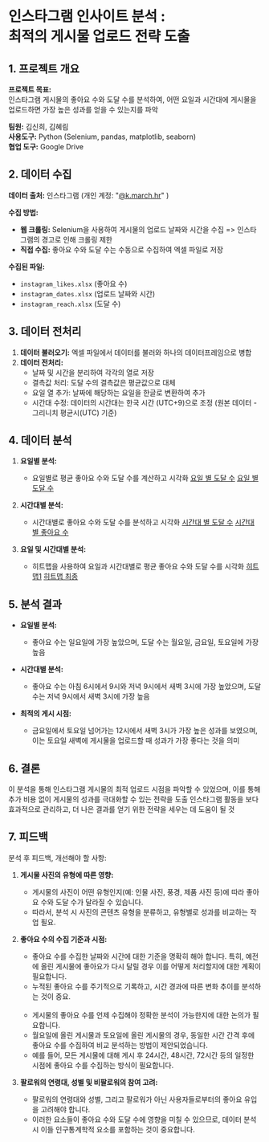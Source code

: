 # 인스타그램 인사이트 분석 : <br> 최적의 게시물 업로드 전략 도출

## 1. 프로젝트 개요

**프로젝트 목표:**  
인스타그램 게시물의 좋아요 수와 도달 수를 분석하여, 어떤 요일과 시간대에 게시물을 업로드하면 가장 높은 성과를 얻을 수 있는지를 파악

**팀원:** 김신희, 김혜림  
**사용도구:** Python (Selenium, pandas, matplotlib, seaborn)  
**협업 도구:** Google Drive

## 2. 데이터 수집

**데이터 출처:** 인스타그램 (개인 계정: "[@k.march.hr](https://www.instagram.com/k.march.hr/)" )

**수집 방법:**
- **웹 크롤링:** Selenium을 사용하여 게시물의 업로드 날짜와 시간을 수집 => 인스타그램의 경고로 인해 크롤링 제한
- **직접 수집:** 좋아요 수와 도달 수는 수동으로 수집하여 엑셀 파일로 저장

**수집된 파일:**
- `instagram_likes.xlsx` (좋아요 수)
- `instagram_dates.xlsx` (업로드 날짜와 시간)
- `instagram_reach.xlsx` (도달 수)

## 3. 데이터 전처리

1. **데이터 불러오기:** 엑셀 파일에서 데이터를 불러와 하나의 데이터프레임으로 병합
2. **데이터 전처리:**
   - 날짜 및 시간을 분리하여 각각의 열로 저장
   - 결측값 처리: 도달 수의 결측값은 평균값으로 대체
   - 요일 열 추가: 날짜에 해당하는 요일을 한글로 변환하여 추가
   - 시간대 수정: 데이터의 시간대는 한국 시간 (UTC+9)으로 조정 (원본 데이터 - 그리니치 평균시(UTC) 기준)

## 4. 데이터 분석

1. **요일별 분석:**  
   - 요일별로 평균 좋아요 수와 도달 수를 계산하고 시각화
[요일 별 도달 수](https://github.com/khr316/mini_project/blob/main/%EC%9A%94%EC%9D%BC%20%EB%B3%84%20%EB%8F%84%EB%8B%AC%20%EC%88%98.png)
[요일 별 도달 수](https://github.com/khr316/mini_project/blob/main/%EC%9A%94%EC%9D%BC%20%EB%B3%84%20%EC%A2%8B%EC%95%84%EC%9A%94%20%EC%88%98.png)

2. **시간대별 분석:**  
   - 시간대별로 좋아요 수와 도달 수를 분석하고 시각화
[시간대 별 도달 수](https://github.com/khr316/mini_project/blob/main/%EC%8B%9C%EA%B0%84%EB%8C%80%20%EB%B3%84%20%EB%8F%84%EB%8B%AC%20%EC%88%98.png)
[시간대 별 좋아요 수](https://github.com/khr316/mini_project/blob/main/%EC%8B%9C%EA%B0%84%EB%8C%80%20%EB%B3%84%20%EC%A2%8B%EC%95%84%EC%9A%94%20%EC%88%98.png)

3. **요일 및 시간대별 분석:**  
   - 히트맵을 사용하여 요일과 시간대별로 평균 좋아요 수와 도달 수를 시각화
[히트맵1](https://github.com/khr316/mini_project/blob/main/%EC%9A%94%EC%9D%BC%20%EB%B0%8F%20%EC%8B%9C%EA%B0%84%EB%8C%80%20%EB%B3%84%20%EC%A2%8B%EC%95%84%EC%9A%94%20%EC%88%98%20%26%20%EB%8F%84%EB%8B%AC%20%EC%88%98.png)
[히트맵 최종](https://github.com/khr316/mini_project/blob/main/%EC%9A%94%EC%9D%BC%20%EB%B0%8F%20%EC%8B%9C%EA%B0%84%EB%8C%80%20%EB%B3%84%20%EC%A2%8B%EC%95%84%EC%9A%94%20%EB%B0%8F%20%EB%8F%84%EB%8B%AC%20%EC%88%98(%EC%B5%9C%EC%A2%85%EA%B2%B0%EA%B3%BC).png)

## 5. 분석 결과

- **요일별 분석:**  
  - 좋아요 수는 일요일에 가장 높았으며, 도달 수는 월요일, 금요일, 토요일에 가장 높음

- **시간대별 분석:**  
  - 좋아요 수는 아침 6시에서 9시와 저녁 9시에서 새벽 3시에 가장 높았으며, 도달 수는 저녁 9시에서 새벽 3시에 가장 높음

- **최적의 게시 시점:**  
  - 금요일에서 토요일 넘어가는 12시에서 새벽 3시가 가장 높은 성과를 보였으며, 이는 토요일 새벽에 게시물을 업로드할 때 성과가 가장 좋다는 것을 의미

## 6. 결론

이 분석을 통해 인스타그램 게시물의 최적 업로드 시점을 파악할 수 있었으며, 
이를 통해 추가 비용 없이 게시물의 성과를 극대화할 수 있는 전략을 도출
인스타그램 활동을 보다 효과적으로 관리하고, 더 나은 결과를 얻기 위한 전략을 세우는 데 도움이 될 것

## 7. 피드백

분석 후 피드백, 개선해야 할 사항:

1. **게시물 사진의 유형에 따른 영향:**
   - 게시물의 사진이 어떤 유형인지(예: 인물 사진, 풍경, 제품 사진 등)에 따라 좋아요 수와 도달 수가 달라질 수 있습니다.<br>
   - 따라서, 분석 시 사진의 콘텐츠 유형을 분류하고, 유형별로 성과를 비교하는 작업 필요.

2. **좋아요 수의 수집 기준과 시점:**
   - 좋아요 수를 수집한 날짜와 시간에 대한 기준을 명확히 해야 합니다. 특히, 예전에 올린 게시물에 좋아요가 다시 달릴 경우 이를 어떻게 처리할지에 대한 계획이 필요합니다. <br>
   - 누적된 좋아요 수를 주기적으로 기록하고, 시간 경과에 따른 변화 추이를 분석하는 것이 중요. <br><br>
   - 게시물의 좋아요 수를 언제 수집해야 정확한 분석이 가능한지에 대한 논의가 필요합니다. <br>
   - 월요일에 올린 게시물과 토요일에 올린 게시물의 경우, 동일한 시간 간격 후에 좋아요 수를 수집하여 비교 분석하는 방법이 제안되었습니다. <br>
   - 예를 들어, 모든 게시물에 대해 게시 후 24시간, 48시간, 72시간 등의 일정한 시점에 좋아요 수를 수집하는 방식이 필요합니다.

4. **팔로워의 연령대, 성별 및 비팔로워의 참여 고려:**
   - 팔로워의 연령대와 성별, 그리고 팔로워가 아닌 사용자들로부터의 좋아요 유입을 고려해야 합니다. <br>
   - 이러한 요소들이 좋아요 수와 도달 수에 영향을 미칠 수 있으므로, 데이터 분석 시 이들 인구통계학적 요소를 포함하는 것이 중요합니다.

